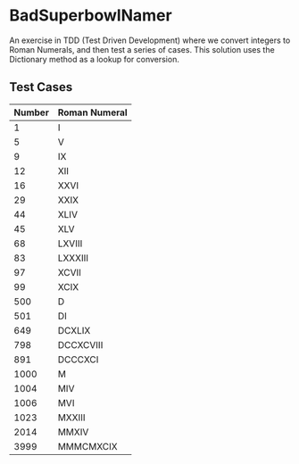 # BadSuperbowlNamer

An exercise in TDD (Test Driven Development) where we convert integers to Roman Numerals, and then test a series of cases. This solution uses the Dictionary method as a lookup for conversion.

Test Cases	
--------
| Number |  Roman Numeral |
|--------|--------------|
| 1 | I  |
| 5 | V  |
| 9 | IX |
| 12 | XII |
| 16 | XXVI |
| 29 | XXIX |
| 44 | XLIV |
| 45 | XLV |
| 68 | LXVIII |
| 83 |	LXXXIII | 
| 97 |	XCVII | 
| 99 |	XCIX | 
| 500	| D | 
| 501	| DI | 
| 649	| DCXLIX | 
| 798	| DCCXCVIII | 
| 891	| DCCCXCI | 
| 1000 | 	M | 
| 1004 | 	MIV | 
| 1006	| MVI | 
| 1023	| MXXIII | 
| 2014	| MMXIV | 
| 3999	| MMMCMXCIX | 
